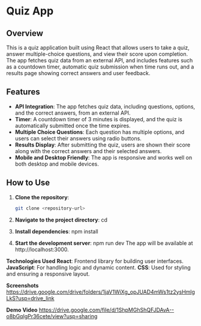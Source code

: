 # Quiz App

## Overview
This is a quiz application built using React that allows users to take a quiz, answer multiple-choice questions, and view their score upon completion. The app fetches quiz data from an external API, and includes features such as a countdown timer, automatic quiz submission when time runs out, and a results page showing correct answers and user feedback.

## Features
- **API Integration**: The app fetches quiz data, including questions, options, and the correct answers, from an external API.
- **Timer**: A countdown timer of 3 minutes is displayed, and the quiz is automatically submitted once the time expires.
- **Multiple Choice Questions**: Each question has multiple options, and users can select their answers using radio buttons.
- **Results Display**: After submitting the quiz, users are shown their score along with the correct answers and their selected answers.
- **Mobile and Desktop Friendly**: The app is responsive and works well on both desktop and mobile devices.

## How to Use
1. **Clone the repository**:
    ```bash
    git clone <repository-url>

2. **Navigate to the project directory**:
    cd <project-directory>

3. **Install dependencies**:
    npm install

4. **Start the development server**:
    npm run dev
The app will be available at http://localhost:3000.

**Technologies Used**
**React**: Frontend library for building user interfaces.
**JavaScript**: For handling logic and dynamic content.
**CSS**: Used for styling and ensuring a responsive layout.

**Screenshots**
https://drive.google.com/drive/folders/1jaV1WiXg_opJUAD4mWs1tz2ysHmlgLkS?usp=drive_link

**Demo Video**
https://drive.google.com/file/d/1ShpMGhShQFJDAvA--o8bGqIgPr36cete/view?usp=sharing

